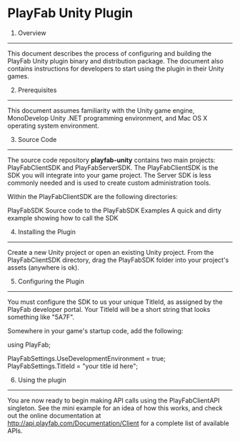 PlayFab Unity Plugin
====================

1. Overview
-----------
This document describes the process of configuring and building the PlayFab Unity plugin binary and distribution package. The document also contains instructions for developers to start using the plugin in their Unity games.


2. Prerequisites
----------------
This document assumes familiarity with the Unity game engine, MonoDevelop Unity .NET programming environment, and Mac OS X operating system environment.


3. Source Code
--------------
The source code repository **playfab-unity** contains two main projects: PlayFabClientSDK and PlayFabServerSDK. The PlayFabClientSDK is the SDK you will integrate into your game project. The Server SDK is less commonly needed and is used to create custom administration tools.

Within the PlayFabClientSDK are the following directories:

PlayFabSDK  Source code to the PlayFabSDK
Examples    A quick and dirty example showing how to call the SDK


4. Installing the Plugin
------------------------
Create a new Unity project or open an existing Unity project. From the PlayFabClientSDK directory, drag the PlayFabSDK folder into your project's assets (anywhere is ok).

5. Configuring the Plugin
-------------------------
You must configure the SDK to us your unique TitleId, as assigned by the PlayFab developer portal. Your TitleId will be a short string that looks something like "5A7F".

Somewhere in your game's startup code, add the following:

using PlayFab;


PlayFabSettings.UseDevelopmentEnvironment = true;
PlayFabSettings.TitleId = "your title id here";

6. Using the plugin
-------------------
You are now ready to begin making API calls using the PlayFabClientAPI singleton. See the mini example for an idea of how this works, and check out the online documentation at http://api.playfab.com/Documentation/Client for a complete list of available APIs.

